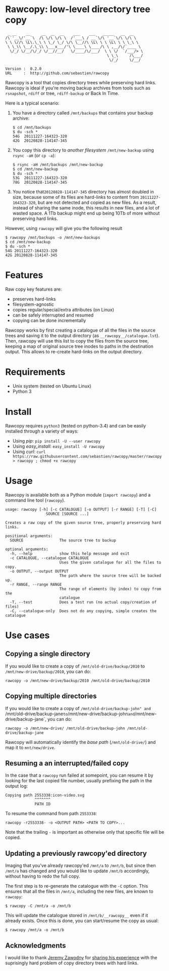 # Rawcopy: low-level directory tree copy

```
 _ __    __     __  __  __    ___    ___   _____   __  __    
/\`'__\/'__`\  /\ \/\ \/\ \  /'___\ / __`\/\ '__`\/\ \/\ \   
\ \ \//\ \L\.\_\ \ \_/ \_/ \/\ \__//\ \L\ \ \ \L\ \ \ \_\ \  
 \ \_\\ \__/.\_\\ \___x___/'\ \____\ \____/\ \ ,__/\/`____ \ 
  \/_/ \/__/\/_/ \/__//__/   \/____/\/___/  \ \ \/  `/___/> \
                                             \ \_\     /\___/
                                              \/_/     \/__/
```

```
Version :  0.2.0
URL     :  http://github.com/sebastien/rawcopy
```

Rawcopy is a tool that copies directory trees while preserving hard links.
Rawcopy is ideal if you're moving backup archives from tools such as
`rsnapshot`, `rdiff` or tree, `rdiff-backup` or Back In Time.

Here is a typical scenario:

1) You have a directory called `/mnt/backups` that contains your backup
   archive:

   ```
   $ cd /mnt/backups
   $ du -sch *
   54G	20111227-164323-320
   42G	20120828-114147-345
   ```

2) You copy this directory to *another filesystem* `/mnt/new-backup`
   using `rsync -aH` (or `cp -a`):

   ```
   $ rsync -aH /mnt/backups /mnt/new-backup
   $ cd /mnt/new-backup
   $ du -sch *
   53G	20111227-164323-320
   78G	20120828-114147-345
   ```

3) You notice that`20120828-114147-345` directory has almost doubled in size, because some
   of its files are hard-links to content from `20111227-164323-320`, but are
   not detected and copied as new files. As a result, instead of sharing the same
   inode, this results in new files, and a lot of wasted space. A 1Tb backup might
   end up being 10Tb of more without preserving hard links.

However, using `rawcopy` will give you the following result

```
$ rawcopy /mnt/backups -o /mnt/new-backups
$ cd /mnt/new-backup
$ du -sch *
54G	20111227-164323-320
42G	20120828-114147-345
```

# Features

Raw copy key features are:

- preserves hard-links
- filesystem-agnostic
- copies regular/special/extra attributes (on Linux)
- can be safely interrupted and resumed
- copying can be done incrementally

Rawcopy works by first creating a catalogue of all the files in the source trees
and saving it to the output directory (as `__rawcopy__/catalogue.lst`). Then,
rawcopy will use this list to copy the files from the source tree, keeping a
map of original source tree inodes to paths in the destination output. This allows
to re-create hard-links on the output directory.

# Requirements

- Unix system (tested on Ubuntu Linux)
- Python 3

# Install

Rawcopy requires `python3` (tested on python-3.4) and can be easily installed
through a variety of ways:

- Using *pip*: `pip install -U --user rawcopy`
- Using *easy_install*: `easy_install -U rawcopy`
- Using *curl*: `curl https://raw.githubusercontent.com/sebastien/rawcopy/master/rawcopy > rawcopy ; chmod +x rawcopy`

# Usage

Rawcopy is available both as a Python module (`import rawcopy`) and a command
line tool (`rawcopy`).

```
usage: rawcopy [-h] [-c CATALOGUE] [-o OUTPUT] [-r RANGE] [-T] [-C]
                  SOURCE [SOURCE ...]

Creates a raw copy of the given source tree, properly preserving hard links.

positional arguments:
  SOURCE                The source tree to backup

optional arguments:
  -h, --help            show this help message and exit
  -c CATALOGUE, --catalogue CATALOGUE
                        Uses the given catalogue for all the files to copy.
  -o OUTPUT, --output OUTPUT
                        The path where the source tree will be backed up.
  -r RANGE, --range RANGE
                        The range of elements (by index) to copy from the
                        catalogue
  -T, --test            Does a test run (no actual copy/creation of files)
  -C, --catalogue-only  Does not do any copying, simple creates the catalogue
```

# Use cases

## Copying a single directory

If you would like to create a copy of `/mnt/old-drive/backup/2010` to
`/mnt/new-drive/backup/2010`, you can do:

```
rawcopy -o /mnt/new-drive/backup/2010 /mnt/old-drive/backup/2010
```

## Copying multiple directories

If you would like to create a copy of `/mnt/old-drive/backup-john"
and `/mnt/old-drive/backup-jane` to `/mnt/new-drive/backup-john`
and `/mnt/new-drive/backup-jane`, you can do:

```
rawcopy -o /mnt/new-drive/ /mnt/old-drive/backup-john /mnt/old-drive/backup-jane
```

Rawcopy will automatically identify the *base path* (`/mnt/old-drive/`) and
map it to `mnt/new/drive`.

## Resuming a an interrupted/failed copy

In the case that a `rawcopy` run failed at somepoint, you can resume it
by looking for the last copied file number, usually prefixing the path
in the output log:

```
Copying path 2553338:icon-video.svg
             ^^^^^^^
             PATH ID
```

To resume the command from path `2553338`:

```
rawcopy -r2553338- -o <OUTPUT PATH> <PATH TO COPY>...
```

Note that the trailing `-` is important as otherwise only that specific
file will be copied.

## Updating a previously rawcopy'ed directory

Imaging that you've already rawcopy'ed `/mnt/a` to `/mnt/b`, but since then
`/mnt/a` has changed and you would like to update `/mnt/b` accordingly, without
having to redo the full copy.

The first step is to re-generate the catalogue with the `-C` option. This ensures
that all the files in `/mnt/a`, including the new files, are known to `rawcopy`:

```
$ rawcopy -C /mnt/a -o /mnt/b
```

This will update the catalogue stored in `/mnt/b/__rawcopy__` even if it
already exists. Once this is done, you can start/resume the copy as usual:

```
$ rawcopy /mnt/a -o /mnt/b
```

Acknowledgments
---------------

I would like to thank [Jeremy Zawodny](http://jeremy.zawodny.com/) for
[sharing his experience](http://jeremy.zawodny.com/blog/archives/010037.html)
with the suprisingly hard problem of copy directory trees with hard links.
